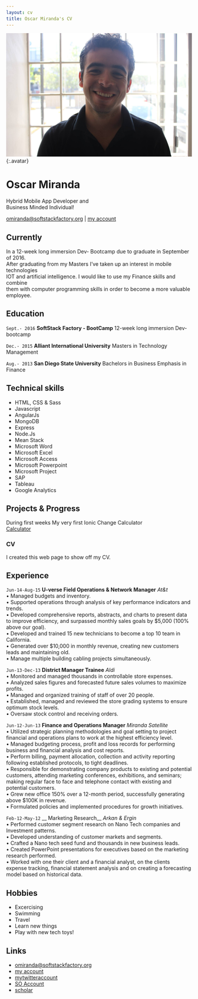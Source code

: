 ```yaml
---
layout: cv
title: Oscar Miranda's CV
---
```


![Oscar](./media/22.png){:.avatar}

# Oscar Miranda<br>
Hybrid Mobile App Developer and <br> 
Business Minded Individual!

<div id="webaddress">
<a href="mailto:">omiranda@softstackfactory.org</a>
|
<i class="fa fa-github"></i> <a href="https://github.com/omirandassf/omiranda.gitbhub.io.git">my account</a>
<!--|-->
<!--<i class="fa fa-twitter"></i> <a href="http://twitter.com/">mytwitteraccount</a>-->
</div>


## Currently

In a 12-week long immersion Dev- Bootcamp due to graduate in September of 2016.<br> 
After graduating from my Masters I’ve taken up an interest in mobile technologies <br>
IOT and artificial intelligence. I would like to use my Finance skills and combine <br>
them with computer programming skills in order to become a more valuable employee.


## Education

`Sept.- 2016`
__SoftStack Factory - BootCamp__ 12-week long immersion Dev-bootcamp

`Dec.- 2015`
__Alliant International University__ Masters in Technology Management

`Aug.- 2013`
__San Diego State University__ Bachelors in Business Emphasis in Finance


## Technical skills

* HTML, CSS & Sass
* Javascript
* AngularJs
* MongoDB
* Express
* Node.Js
* Mean Stack
* Microsoft Word
* Microsoft Excel
* Microsoft Access
* Microsoft Powerpoint
* Microsoft Project
* SAP
* Tableau
* Google Analytics

## Projects & Progress
During first weeks 
My very first Ionic Change Calculator <br>
<a href="http://codepen.io/ozkar521/pen/QEEdyL">Calculator</a>

### CV

I created this web page to show off my CV.  
<!--## Achievements-->

<!--Coming Soon - Stay Tuned !-->
## Experience

`Jun-14-Aug-15`
__U-verse Field Operations & Network Manager__ <em>At&t</em><br>
•	Managed budgets and inventory.<br>
•	Supported operations through analysis of key performance indicators and trends.<br>
•	Developed comprehensive reports, abstracts, and charts to present data to improve efficiency, and surpassed monthly sales goals by $5,000 (100% above our goal).<br> 
•	Developed and trained 15 new technicians to become a top 10 team in California.<br>
•	Generated over $10,000 in monthly revenue, creating new customers leads and maintaining old.<br>
•	Manage multiple building cabling projects simultaneously.<br>

`Jun-13-Dec-13`
__District Manager Trainee__ <em>Aldi</em><br>
•	Monitored and managed thousands in controllable store expenses.<br>
•	Analyzed sales figures and forecasted future sales volumes to maximize profits.<br>
•	Managed and organized training of staff of over 20 people.<br>
•	Established, managed and reviewed the store grading systems to ensure optimum stock levels.<br>
•	Oversaw stock control and receiving orders.<br>


`Jun-12-Jun-13`
__Finance and Operations Manager__  <em>Miranda Satellite</em><br>
•	Utilized strategic planning methodologies and goal setting to project financial and operations plans to work at the highest efficiency level.<br>
•	Managed budgeting process, profit and loss records for performing business and financial analysis and cost reports.<br>
•	Perform billing, payment allocation, collection and activity reporting following established protocols, to tight deadlines.<br> 
•	Responsible for demonstrating company products to existing and potential customers, attending marketing conferences, exhibitions, and seminars; making regular face to face and telephone contact with existing and potential customers.<br> 
•	Grew new office 150% over a 12-month period, successfully generating above $100K in revenue.<br>
•	Formulated policies and implemented procedures for growth initiatives.<br>



`Feb-12-May-12`
__ Marketing Research__ <em>Arkan & Ergin</em> <br>
• 	Performed customer segment research on Nano Tech companies and Investment patterns.<br>
• 	Developed understanding of customer markets and segments.<br>
•	Crafted a Nano tech seed fund and thousands in new business leads.<br>
•	Created PowerPoint presentations for executives based on the marketing research performed.<br> 
•	Worked with one their client and a financial analyst, on the clients expense tracking, financial statement analysis and on creating a forecasting model based on historical data.<br>




## Hobbies

* Excercising
* Swimming
* Travel
* Learn new things
* Play with new tech toys!

## Links

* <i class="fa fa-envelope"></i> <a href="mailto:">omiranda@softstackfactory.org</a><br />
* <i class="fa fa-github"></i> <a href="https://github.com/omirandassf">my account</a><br />
* <i class="fa fa-twitter"></i> <a href="http://twitter.com/">mytwitteraccount</a><br />
* <i class="fa fa-stack-overflow"></i> <a href="http://stackoverflow.com/">SO Account</a>
* <i class="fa fa-google"></i> <a href="http://scholar.google.com/">scholar</a>
